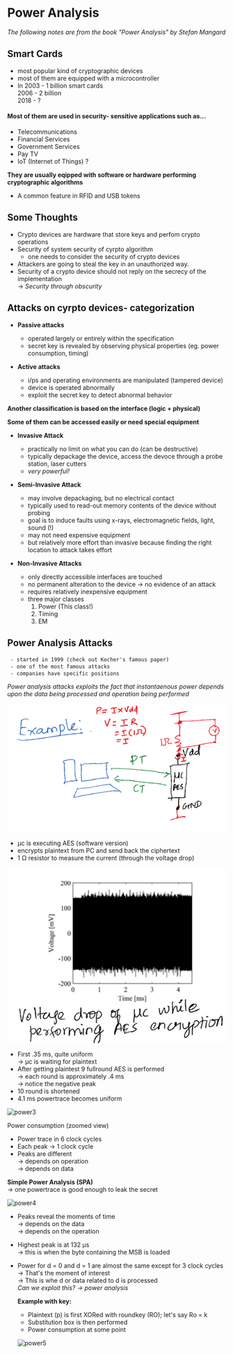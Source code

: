 # Power Analysis 

*The following notes are from the book "Power Analysis" by Stefan Mangard*

## Smart Cards
* most popular kind of cryptographic devices 
* most of them are equipped with a microcontroller
* In 2003 - 1 billion smart cards  
     2006 - 2 billion  
     2018 - ?  
     
 #### Most of them are used in security- sensitive applications such as...
 * Telecommunications
 * Financial Services
 * Government Services
 * Pay TV
 * IoT (Internet of Things) ?

**They are usually eqipped with software or hardware performing cryptographic algorithms**
* A common feature in RFID and USB tokens 

## Some Thoughts
* Crypto devices are hardware that store keys and perfom crypto operations  
* Security of system security of cyrpto algorithm  
  - one needs to consider the security of crypto devices 
* Attackers are going to steal the key in an unauthorized way.
* Security of a crypto device should not reply on the secrecy of the implementation  
-> *Security through obscurity*

## Attacks on cyrpto devices- categorization 
* **Passive attacks**
   - operated largely or entirely within the specification
   - secret key is revealed by observing physical properties (eg. power consumption, timing)

* **Active attacks**
     - i/ps and operating environments are manipulated (tampered device)
     - device is operated abnormally
     - exploit the secret key to detect abnormal behavior

**Another classification is based on the interface (logic + physical)**  
  
**Some of them can be accessed easily or need special equipment**

* **Invasive Attack**
     - practically no limit on what you can do (can be destructive)
     - typically depackage the device, access the devoce through a probe station, laser cutters
     - *very powerful!*  

* **Semi-Invasive Attack**
     - may involve depackaging, but no electrical contact
     - typically used to read-out memory contents of the device without probing
     - goal is to induce faults using x-rays, electromagnetic fields, light, sound (!) 
     - may not need expensive equipment
     - but relatively more effort than invasive because finding the right location to attack takes effort 

* **Non-Invasive Attacks**
     - only directly accessible interfaces are touched
     - no permanent alteration to the device -> no evidence of an attack
     - requires relatively inexpensive equipment
     - three major classes  
          1. Power (This class!)
          2. Timing
          3. EM

## Power Analysis Attacks 
     - started in 1999 (check out Kocher's famous paper)
     - one of the most famous attacks
     - companies have specific positions
     
 *Power analysis attacks exploits the fact that instantaenous power depends upon the data being processed and operation being performed*
 
 ![Book logo](/assets/images/power1.png)
 
 - μc is executing AES (software version)
 - encrypts plaintext from PC and send back the ciphertext
 - 1 Ω resistor to measure the current (through the voltage drop)
 
  ![Book logo](/assets/images/power2.png)
  
  - First .35 ms, quite uniform  
              -> μc is waiting for plaintext  
  - After getting plaintest 9 fullround AES is performed  
               -> each round is approximately .4 ms  
               -> notice the negative peak  
   - 10 round is shortened
   - 4.1 ms powertrace becomes uniform  

![power3](https://user-images.githubusercontent.com/92998559/170603351-d3e03b7b-2a83-47c3-aa34-b501982f5cbb.png)

 Power consumption (zoomed view)
 
 - Power trace in 6 clock cycles
 - Each peak -> 1 clock cycle
 - Peaks are different  
          -> depends on operation  
          -> depends on data  
          
  **Simple Power Analysis (SPA)**  
  -> one powertrace is good enough to leak the secret 
  
 
![power4](https://user-images.githubusercontent.com/92998559/170603627-8e49a9e6-975a-41fd-908c-a02bbb2b34e9.png)

- Peaks reveal the moments of time  
                              -> depends on the data   
                              -> depends on the operation  
- Highest peak is at 132 μs  
          -> this is when the byte containing the MSB is loaded  
- Power for d = 0 and d = 1 are almost the same except for 3 clock cycles  
                              -> That's the moment of interest  
                              -> This is whe d or data related to d is processed  
    *Can we exploit this? -> power analysis*   
    
    **Example with key:**
    - Plaintext (p) is first XORed with roundkey (RO); let's say Ro = k  
    - Substitution box is then performed  
    - Power consumption at some point  
     
    ![power5](https://user-images.githubusercontent.com/92998559/170604280-39b643c1-e278-43f8-83b4-a3c7a50991ab.png)


          
